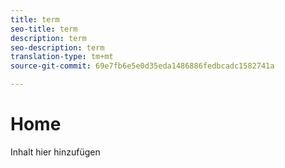 ```yaml
---
title: term
seo-title: term
description: term
seo-description: term
translation-type: tm+mt
source-git-commit: 69e7fb6e5e0d35eda1486886fedbcadc1582741a

---
```



# Home

Inhalt hier hinzufügen